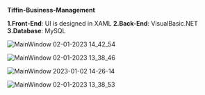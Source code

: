 **Tiffin-Business-Management**

**1.Front-End**: UI is designed in XAML
**2.Back-End**: VisualBasic.NET
**3.Database**: MySQL

![MainWindow 02-01-2023 14_42_54](https://user-images.githubusercontent.com/119393271/210212418-3be88000-40cf-4f9c-86cb-5f26045de4c8.png)

![MainWindow 02-01-2023 13_38_46](https://user-images.githubusercontent.com/119393271/210212095-d0814d02-1141-47d4-9faf-43145e38d4bc.png)

![MainWindow 2023-01-02 14-26-14](https://user-images.githubusercontent.com/119393271/210212116-bdcf4b67-8997-4eaf-a48b-0c872a5f0212.gif)

![MainWindow 02-01-2023 13_38_53](https://user-images.githubusercontent.com/119393271/210212146-3d09a8d3-fd47-4036-99a4-609d06f3cede.png)
